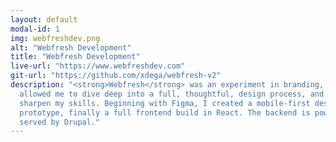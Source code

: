 ```yaml
---
layout: default
modal-id: 1
img: webfreshdev.png
alt: "Webfresh Development"
title: "Webfresh Development"
live-url: "https://www.webfreshdev.com"
git-url: "https://github.com/xdega/webfresh-v2"
description: "<strong>Webfresh</strong> was an experiment in branding, as well as a project that 
  allowed me to dive deep into a full, thoughtful, design process, and to continue to hone and 
  sharpen my skills. Beginning with Figma, I created a mobile-first design mockup, then an HTML 
  prototype, finally a full frontend build in React. The backend is powered by a JSON:API rest API, 
  served by Drupal."
---
```

